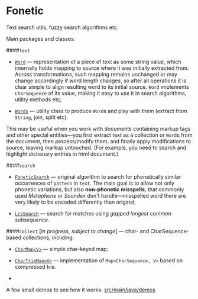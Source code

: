# Fonetic

Text search utils, fuzzy search algorithms etc.

Main packages and classes:

####`text`

- [`Word`](src/main/java/ru/iitdgroup/lingutil/text/Word.java) 
— representation of a piece of text as some string 
value, which internally holds mapping to source where it was
initially extracted from. Across transformations, such mapping 
remains unchanged or may change accordingly if word length changes, 
so after all operations it is clear simple to align resulting 
word to its initial source. `Word` implements `CharSequence` 
of its value, making it easy to use it in search algorithms, 
utility methods etc;

- [`Words`](src/main/java/ru/iitdgroup/lingutil/text/Words.java) 
— utility class to produce `Word`s and play with them 
(extract from `String`, join, split etc).

This may be useful when you work with documents containing 
markup tags and other special entities—you first extract text 
as a collection or `Word`s from the document, then process/modify 
them, and finally apply modifications to source, leaving markup 
untouched. (For example, you need to search and highlight 
dictionary entries in html document.)

####`search`

- [`FoneticSearch`](src/main/java/ru/iitdgroup/lingutil/search/FoneticSearch.java) 
— original algorithm to search
for phonetically similar occurrences of `pattern` in `text`. The
main goal is to allow not only phonetic variations, but also 
**non-phonetic misspells**, that commonly used *Metaphone* or *Soundex* 
don't handle—misspelled word there are very likely to be 
encoded differently than original;

- [`LcsSearch`](src/main/java/ru/iitdgroup/lingutil/search/LcsSearch.java) 
— search for matches using *gapped longest common
subsequence*.

####`collect`
[*in progress, subject to change*] — char- and CharSequence-based collections,
incliding:
- [`CharMap<V>`](src/main/java/ru/iitdgroup/lingutil/collect/CharMap.java) — 
simple char-keyed map;
- [`CharTrieMap<V>`](src/main/java/ru/iitdgroup/lingutil/collect/CharTrieMap.java) —
implementation of `Map<CharSequence, V>` based on compressed trie.

-

A few small demos to see how it works: [src/main/java/demos](src/main/java/demos) 
